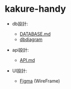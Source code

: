 # kakure-handy

- db設計:
  - [DATABASE.md](https://github.com/tarao1006/kakure-handy/blob/main/docs/DATABASE.md)
  - [dbdiagram](https://dbdiagram.io/d/5f428b1b7b2e2f40e9de732b)
- api設計:
  - [API.md](https://github.com/tarao1006/kakure-handy/blob/main/docs/api.md)

- UI設計:
  - [Figma](https://www.figma.com/file/3u0kFdz8wLaLYLJ91gYanK/kakure-handi?node-id=0%3A1) (WireFrame)
